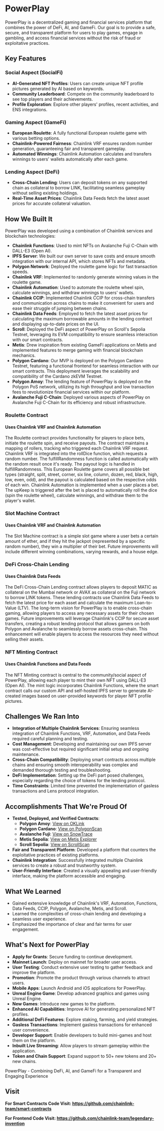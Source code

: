# PowerPlay
PowerPlay is a decentralized gaming and financial services platform that combines the power of DeFi, AI, and GameFi. Our goal is to provide a safe, secure, and transparent platform for users to play games, engage in gambling, and access financial services without the risk of fraud or exploitative practices.

## Key Features

### Social Aspect (SocialFi)
- **AI-Generated NFT Profiles**: Users can create unique NFT profile pictures generated by AI based on keywords.
- **Community Leaderboard**: Compete on the community leaderboard to see top players and their achievements.
- **Profile Exploration**: Explore other players' profiles, recent activities, and ENS integrations.

### Gaming Aspect (GameFi)
- **European Roulette**: A fully functional European roulette game with various betting options.
- **Chainlink-Powered Fairness**: Chainlink VRF ensures random number generation, guaranteeing fair and transparent gameplay.
- **Automated Winnings**: Chainlink Automation calculates and transfers winnings to users' wallets automatically after each game.

### Lending Aspect (DeFi)
- **Cross-Chain Lending**: Users can deposit tokens on any supported chain as collateral to borrow LINK, facilitating seamless gameplay without selling existing holdings.
- **Real-Time Asset Prices**: Chainlink Data Feeds fetch the latest asset prices for accurate collateral valuation.

## How We Built It
PowerPlay was developed using a combination of Chainlink services and blockchain technologies:

- **Chainlink Functions**: Used to mint NFTs on Avalanche Fuji C-Chain with DALL-E3 (Open AI).
- **IPFS Server**: We built our own server to save costs and ensure smooth integration with our internal API, which stores NFTs and metadata.
- **Polygon Network**: Deployed the roulette game logic for fast transaction speeds.
- **Chainlink VRF**: Implemented to randomly generate winning values in the roulette game.
- **Chainlink Automation**: Used to automate the roulette wheel spin, calculate winnings, and withdraw winnings to users' wallets.
- **Chainlink CCIP**: Implemented Chainlink CCIP for cross-chain transfers and communication across chains to make it convenient for users and ease their struggle of jumping between chains.
- **Chainlink Data Feeds**: Employed to fetch the latest asset prices for calculating the maximum borrowable amounts in the lending contract and displaying up-to-date prices on the UI.
- **Scroll**: Deployed the DeFi aspect of PowerPlay on Scroll's Sepolia Testnet, leveraging its EVM compatibility to ensure seamless interaction with our smart contracts.
- **Metis**: Drew inspiration from existing GameFi applications on Metis and implemented features to merge gaming with financial blockchain mechanics.
- **Polygon Cardano**: Our MVP is deployed on the Polygon Cardano Testnet, featuring a functional frontend for seamless interaction with our smart contracts. This deployment leverages the scalability and compatibility of the Cardano zkEVM Testnet.
- **Polygon Amoy**: The lending feature of PowerPlay is deployed on the Polygon PoS network, utilizing its high throughput and low transaction fees to revolutionize financial services within our platform.
- **Avalanche Fuji C-Chain**: Deployed various aspects of PowerPlay on Avalanche Fuji C-Chain for its efficiency and robust infrastructure.

### Roulette Contract

#### Uses Chainlink VRF and Chainlink Automation

The Roulette contract provides functionality for players to place bets, initiate the roulette spin, and receive payouts. The contract maintains a mapping of rollers, tracking who triggered each Chainlink VRF request. Chainlink VRF is integrated into the rollDice function, which requests a random number. The fulfillRandomness function is called automatically with the random result once it's ready. The payout logic is handled in fulfillRandomness. This European Roulette game covers all possible bet types (straight, split, street, corner, six line, column, dozen, red, black, high, low, even, odd), and the payout is calculated based on the respective odds of each win. Chainlink Automation is implemented when a user places a bet. The upKeep is triggered after the bet is placed to automatically roll the dice (spin the roulette wheel), calculate winnings, and withdraw them to the player's wallet.

### Slot Machine Contract

#### Uses Chainlink VRF and Chainlink Automation

The Slot Machine contract is a simple slot game where a user bets a certain amount of ether, and if they hit the jackpot (represented by a specific random number), they win a multiplier of their bet. Future improvements will include different winning combinations, varying rewards, and a house edge.

### DeFi Cross-Chain Lending

#### Uses Chainlink Data Feeds

The DeFi Cross-Chain Lending contract allows players to deposit MATIC as collateral on the Mumbai network or AVAX as collateral on the Fuji network to borrow LINK tokens. These lending contracts use Chainlink Data Feeds to fetch the latest price for each asset and calculate the maximum Loan-to-Value (LTV). The long-term vision for PowerPlay is to enable cross-chain gaming, allowing players to access any necessary assets for their chosen games. Future improvements will leverage Chainlink's CCIP for secure asset transfers, creating a robust lending protocol that allows gamers on both Polygon and Avalanche to seamlessly borrow assets cross-chain. This enhancement will enable players to access the resources they need without selling their assets.

### NFT Minting Contract

#### Uses Chainlink Functions and Data Feeds

The NFT Minting contract is central to the community/social aspect of PowerPlay, allowing each player to mint their own NFT using DALL-E3 (Open AI). The mint logic incorporates Chainlink Functions, where the smart contract calls our custom API and self-hosted IPFS server to generate AI-created images based on user-provided keywords for player NFT profile pictures.

## Challenges We Ran Into
- **Integration of Multiple Chainlink Services**: Ensuring seamless integration of Chainlink Functions, VRF, Automation, and Data Feeds required careful planning and testing.
- **Cost Management**: Developing and maintaining our own IPFS server was cost-effective but required significant initial setup and ongoing maintenance.
- **Cross-Chain Compatibility**: Deploying smart contracts across multiple chains and ensuring smooth interoperability was complex and demanded thorough testing and troubleshooting.
- **DeFi Implementation**: Setting up the DeFi part posed challenges, especially regarding the choice of tokens for the lending protocol.
- **Time Constraints**: Limited time prevented the implementation of gasless transactions and Lens protocol integration.

## Accomplishments That We're Proud Of
- **Tested, Deployed, and Verified Contracts**: 
  - **Polygon Amoy**: [View on OKLink](https://www.oklink.com/amoy/address/0x559e845af1b4da1139c2d5b33cd72a81bd1557cc/contract)
  - **Polygon Cardano**: [View on PolygonScan](https://cardona-zkevm.polygonscan.com/address/0x7D28aD92df4cDF6CA3ffD1E1d5c412800d7d6C76)
  - **Avalanche Fuji**: [View on SnowTrace](https://testnet.snowtrace.io/address/0x73610d151447Ebf8f86A49Ff003c1e22c4d47c80/contract/43113/code)
  - **Metis Sepolia**: [View on Metis Explorer](https://sepolia-explorer.metisdevops.link/address/0x0175DD80dc6EEE9b5443E31036D184Ea895D74a9)
  - **Scroll Sepolia**: [View on ScrollScan](https://sepolia.scrollscan.com/address/0x7D28aD92df4cDF6CA3ffD1E1d5c412800d7d6C76)
- **Fair and Transparent Platform**: Developed a platform that counters the exploitative practices of existing platforms.
- **Chainlink Integration**: Successfully integrated multiple Chainlink services to create a robust and trustworthy system.
- **User-Friendly Interface**: Created a visually appealing and user-friendly interface, making the platform accessible and engaging.

## What We Learned
- Gained extensive knowledge of Chainlink's VRF, Automation, Functions, Data Feeds, CCIP, Polygon, Avalanche, Metis, and Scroll.
- Learned the complexities of cross-chain lending and developing a seamless user experience.
- Emphasized the importance of clear and fair terms for user engagement.

## What's Next for PowerPlay
- **Apply for Grants**: Secure funding to continue development.
- **Mainnet Launch**: Deploy on mainnet for broader user access.
- **User Testing**: Conduct extensive user testing to gather feedback and improve the platform.
- **Promotion**: Promote the product through various channels to attract users.
- **Mobile Apps**: Launch Android and iOS applications for PowerPlay.
- **Unreal Engine Game**: Develop advanced graphics and games using Unreal Engine.
- **New Games**: Introduce new games to the platform.
- **Enhanced AI Capabilities**: Improve AI for generating personalized NFT profiles.
- **Additional DeFi Features**: Explore staking, farming, and yield strategies.
- **Gasless Transactions**: Implement gasless transactions for enhanced user convenience.
- **Developer Support**: Enable developers to build mini-games and host them on the platform.
- **Inbuilt Live Streaming**: Allow players to stream gameplay within the application.
- **Token and Chain Support**: Expand support to 50+ new tokens and 20+ new chains.

PowerPlay - Combining DeFi, AI, and GameFi for a Transparent and Engaging Experience

## Visit
**For Smart Contracts Code Visit: https://github.com/chainlink-team/smart-contracts**

**For Frontend Code Visit: https://github.com/chainlink-team/legendary-invention**
